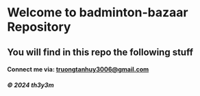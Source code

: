# Welcome to badminton-bazaar Repository

## You will find in this repo the following stuff



#### Connect me via: truongtanhuy3006@gmail.com

##### &#169; 2024 th3y3m

